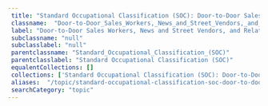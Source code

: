 ```yaml
--- 
 title: "Standard Occupational Classification (SOC): Door-to-Door Sales Workers, News and Street Vendors, and Related Workers" 
 classname:  "Door-to-Door_Sales_Workers,_News_and_Street_Vendors,_and_Related_Workers" 
 label: "Door-to-Door Sales Workers, News and Street Vendors, and Related Workers" 
 subclassname: "null" 
 subclasslabel: "null" 
 parentclassname: "Standard_Occupational_Classification_(SOC)" 
 parentclasslabel: "Standard Occupational Classification (SOC)" 
 equalentCollections: [] 
 collections: ['Standard Occupational Classification (SOC): Door-to-Door Sales Workers, News and Street Vendors, and Related Workers']
 aliases:  "/topic/standard-occupational-classification-soc-door-to-door-sales-workers-news-and-street-vendors-and-related-workers"  
 searchCategory: "topic" 
---
```

